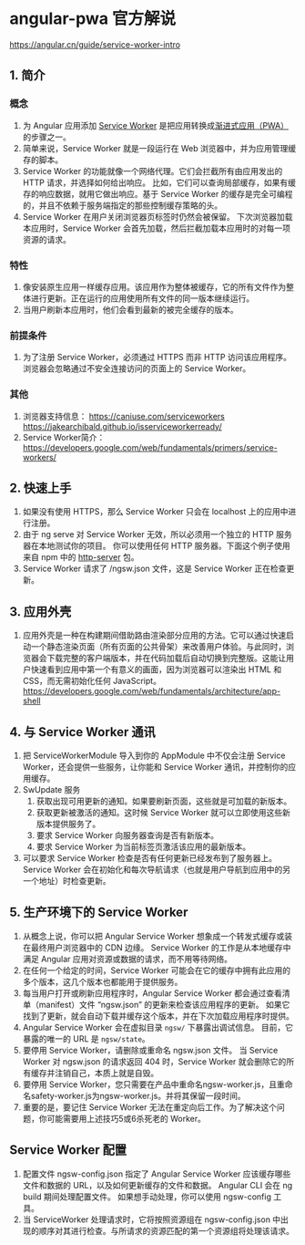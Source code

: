 # angular-pwa 官方解说  
https://angular.cn/guide/service-worker-intro
## 1. 简介
### 概念
1. 为 Angular 应用添加 [Service Worker](https://developer.mozilla.org/zh-CN/docs/Web/API/Service_Worker_API) 是把应用转换成[渐进式应用（PWA）](https://web.dev/progressive-web-apps/ "PWA")的步骤之一。  
2. 简单来说，Service Worker 就是一段运行在 Web 浏览器中，并为应用管理缓存的脚本。  
3. Service Worker 的功能就像一个网络代理。它们会拦截所有由应用发出的 HTTP 请求，并选择如何给出响应。 比如，它们可以查询局部缓存，如果有缓存的响应数据，就用它做出响应。基于 Service Worker 的缓存是完全可编程的，并且不依赖于服务端指定的那些控制缓存策略的头。  
4. Service Worker 在用户关闭浏览器页标签时仍然会被保留。 下次浏览器加载本应用时，Service Worker 会首先加载，然后拦截加载本应用时的对每一项资源的请求。
### 特性
1. 像安装原生应用一样缓存应用。该应用作为整体被缓存，它的所有文件作为整体进行更新。正在运行的应用使用所有文件的同一版本继续运行。  
2. 当用户刷新本应用时，他们会看到最新的被完全缓存的版本。
### 前提条件
1. 为了注册 Service Worker，必须通过 HTTPS 而非 HTTP 访问该应用程序。浏览器会忽略通过不安全连接访问的页面上的 Service Worker。
### 其他
1. 浏览器支持信息： https://caniuse.com/serviceworkers &nbsp;&nbsp; https://jakearchibald.github.io/isserviceworkerready/
3. Service Worker简介： https://developers.google.com/web/fundamentals/primers/service-workers/
## 2. 快速上手
1. 如果没有使用 HTTPS，那么 Service Worker 只会在 localhost 上的应用中进行注册。
2. 由于 ng serve 对 Service Worker 无效，所以必须用一个独立的 HTTP 服务器在本地测试你的项目。 你可以使用任何 HTTP 服务器。下面这个例子使用来自 npm 中的 [http-server](https://www.npmjs.com/package/http-server) 包。  
3. Service Worker 请求了 /ngsw.json 文件，这是 Service Worker 正在检查更新。
## 3. 应用外壳
1. 应用外壳是一种在构建期间借助路由渲染部分应用的方法。它可以通过快速启动一个静态渲染页面（所有页面的公共骨架）来改善用户体验。与此同时，浏览器会下载完整的客户端版本，并在代码加载后自动切换到完整版。这能让用户快速看到应用中第一个有意义的画面，因为浏览器可以渲染出 HTML 和 CSS，而无需初始化任何 JavaScript。 https://developers.google.com/web/fundamentals/architecture/app-shell
## 4. 与 Service Worker 通讯
1. 把 ServiceWorkerModule 导入到你的 AppModule 中不仅会注册 Service Worker，还会提供一些服务，让你能和 Service Worker 通讯，并控制你的应用缓存。
2. SwUpdate 服务
    1. 获取出现可用更新的通知。如果要刷新页面，这些就是可加载的新版本。
    2. 获取更新被激活的通知。这时候 Service Worker 就可以立即使用这些新版本提供服务了。
    3. 要求 Service Worker 向服务器查询是否有新版本。
    4. 要求 Service Worker 为当前标签页激活该应用的最新版本。 
3. 可以要求 Service Worker 检查是否有任何更新已经发布到了服务器上。 Service Worker 会在初始化和每次导航请求（也就是用户导航到应用中的另一个地址）时检查更新。 
## 5. 生产环境下的 Service Worker
1. 从概念上说，你可以把 Angular Service Worker 想象成一个转发式缓存或装在最终用户浏览器中的 CDN 边缘。 Service Worker 的工作是从本地缓存中满足 Angular 应用对资源或数据的请求，而不用等待网络。
2. 在任何一个给定的时间，Service Worker 可能会在它的缓存中拥有此应用的多个版本，这几个版本也都能用于提供服务。
3. 每当用户打开或刷新应用程序时，Angular Service Worker 都会通过查看清单（manifest）文件 “ngsw.json” 的更新来检查该应用程序的更新。 如果它找到了更新，就会自动下载并缓存这个版本，并在下次加载应用程序时提供。
4. Angular Service Worker 会在虚拟目录 ```ngsw/``` 下暴露出调试信息。 目前，它暴露的唯一的 URL 是 ```ngsw/state```。
5. 要停用 Service Worker，请删除或重命名 ngsw.json 文件。 当 Service Worker 对 ngsw.json 的请求返回 404 时，Service Worker 就会删除它的所有缓存并注销自己，本质上就是自毁。
6. 要停用 Service Worker，您只需要在产品中重命名ngsw-worker.js，且重命名safety-worker.js为ngsw-worker.js。并将其保留一段时间。
7. 重要的是，要记住 Service Worker 无法在重定向后工作。为了解决这个问题，你可能需要用上述技巧5或6杀死老的 Worker。
## Service Worker 配置
1. 配置文件 ngsw-config.json 指定了 Angular Service Worker 应该缓存哪些文件和数据的 URL，以及如何更新缓存的文件和数据。 Angular CLI 会在 ng build 期间处理配置文件。 如果想手动处理，你可以使用 ngsw-config 工具。
2. 当 ServiceWorker 处理请求时，它将按照资源组在 ngsw-config.json 中出现的顺序对其进行检查。与所请求的资源匹配的第一个资源组将处理该请求。
